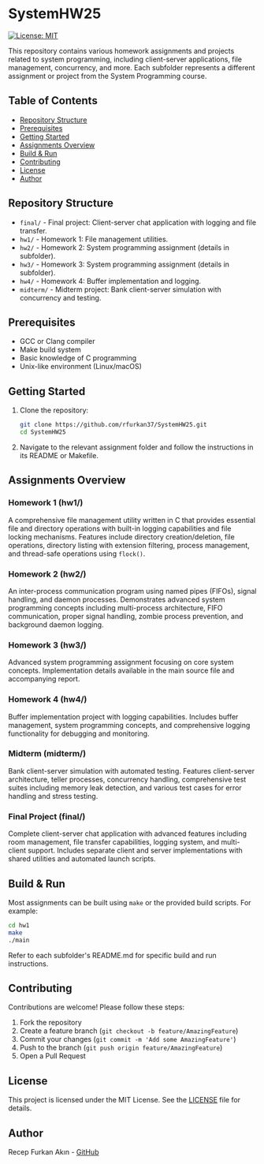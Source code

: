 # SystemHW25

[![License: MIT](https://img.shields.io/badge/License-MIT-yellow.svg)](https://opensource.org/licenses/MIT)

This repository contains various homework assignments and projects related to system programming, including client-server applications, file management, concurrency, and more. Each subfolder represents a different assignment or project from the System Programming course.

## Table of Contents

- [Repository Structure](#repository-structure)
- [Prerequisites](#prerequisites)
- [Getting Started](#getting-started)
- [Assignments Overview](#assignments-overview)
- [Build & Run](#build--run)
- [Contributing](#contributing)
- [License](#license)
- [Author](#author)

## Repository Structure

- `final/` - Final project: Client-server chat application with logging and file transfer.
- `hw1/` - Homework 1: File management utilities.
- `hw2/` - Homework 2: System programming assignment (details in subfolder).
- `hw3/` - Homework 3: System programming assignment (details in subfolder).
- `hw4/` - Homework 4: Buffer implementation and logging.
- `midterm/` - Midterm project: Bank client-server simulation with concurrency and testing.

## Prerequisites

- GCC or Clang compiler
- Make build system
- Basic knowledge of C programming
- Unix-like environment (Linux/macOS)

## Getting Started

1. Clone the repository:
   ```sh
   git clone https://github.com/rfurkan37/SystemHW25.git
   cd SystemHW25
   ```
2. Navigate to the relevant assignment folder and follow the instructions in its README or Makefile.

## Assignments Overview

### Homework 1 (hw1/)
A comprehensive file management utility written in C that provides essential file and directory operations with built-in logging capabilities and file locking mechanisms. Features include directory creation/deletion, file operations, directory listing with extension filtering, process management, and thread-safe operations using `flock()`.

### Homework 2 (hw2/)
An inter-process communication program using named pipes (FIFOs), signal handling, and daemon processes. Demonstrates advanced system programming concepts including multi-process architecture, FIFO communication, proper signal handling, zombie process prevention, and background daemon logging.

### Homework 3 (hw3/)
Advanced system programming assignment focusing on core system concepts. Implementation details available in the main source file and accompanying report.

### Homework 4 (hw4/)
Buffer implementation project with logging capabilities. Includes buffer management, system programming concepts, and comprehensive logging functionality for debugging and monitoring.

### Midterm (midterm/)
Bank client-server simulation with automated testing. Features client-server architecture, teller processes, concurrency handling, comprehensive test suites including memory leak detection, and various test cases for error handling and stress testing.

### Final Project (final/)
Complete client-server chat application with advanced features including room management, file transfer capabilities, logging system, and multi-client support. Includes separate client and server implementations with shared utilities and automated launch scripts.

## Build & Run

Most assignments can be built using `make` or the provided build scripts. For example:

```sh
cd hw1
make
./main
```

Refer to each subfolder's README.md for specific build and run instructions.

## Contributing

Contributions are welcome! Please follow these steps:

1. Fork the repository
2. Create a feature branch (`git checkout -b feature/AmazingFeature`)
3. Commit your changes (`git commit -m 'Add some AmazingFeature'`)
4. Push to the branch (`git push origin feature/AmazingFeature`)
5. Open a Pull Request

## License

This project is licensed under the MIT License. See the [LICENSE](LICENSE) file for details.

## Author

Recep Furkan Akın - [GitHub](https://github.com/rfurkan37)
